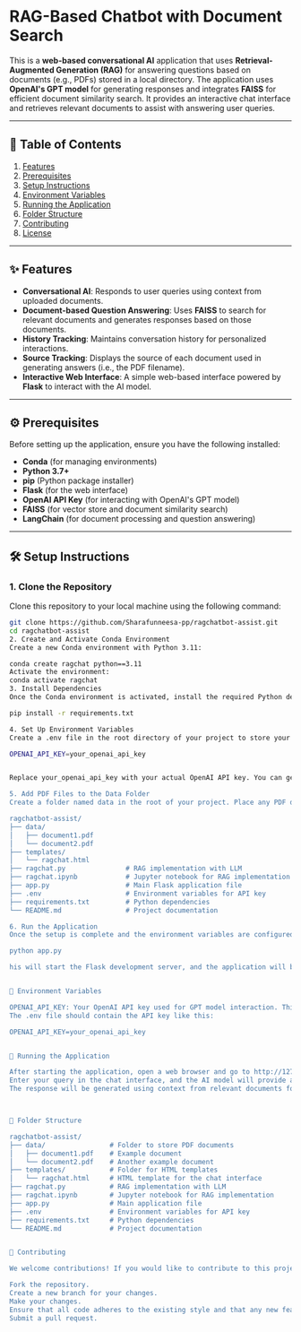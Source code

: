 # RAG-Based Chatbot with Document Search

This is a **web-based conversational AI** application that uses **Retrieval-Augmented Generation (RAG)** for answering questions based on documents (e.g., PDFs) stored in a local directory. The application uses **OpenAI's GPT model** for generating responses and integrates **FAISS** for efficient document similarity search. It provides an interactive chat interface and retrieves relevant documents to assist with answering user queries.

---

## 📑 Table of Contents

1. [Features](#features)
2. [Prerequisites](#prerequisites)
3. [Setup Instructions](#setup-instructions)
4. [Environment Variables](#environment-variables)
5. [Running the Application](#running-the-application)
6. [Folder Structure](#folder-structure)
7. [Contributing](#contributing)
8. [License](#license)

---

## ✨ Features

- **Conversational AI**: Responds to user queries using context from uploaded documents.
- **Document-based Question Answering**: Uses **FAISS** to search for relevant documents and generates responses based on those documents.
- **History Tracking**: Maintains conversation history for personalized interactions.
- **Source Tracking**: Displays the source of each document used in generating answers (i.e., the PDF filename).
- **Interactive Web Interface**: A simple web-based interface powered by **Flask** to interact with the AI model.

---

## ⚙️ Prerequisites

Before setting up the application, ensure you have the following installed:

- **Conda** (for managing environments)
- **Python 3.7+**
- **pip** (Python package installer)
- **Flask** (for the web interface)
- **OpenAI API Key** (for interacting with OpenAI's GPT model)
- **FAISS** (for vector store and document similarity search)
- **LangChain** (for document processing and question answering)

---

## 🛠️ Setup Instructions

### 1. Clone the Repository

Clone this repository to your local machine using the following command:

```bash
git clone https://github.com/Sharafunneesa-pp/ragchatbot-assist.git
cd ragchatbot-assist
2. Create and Activate Conda Environment
Create a new Conda environment with Python 3.11:

conda create ragchat python==3.11
Activate the environment:
conda activate ragchat
3. Install Dependencies
Once the Conda environment is activated, install the required Python dependencies using pip:

pip install -r requirements.txt

4. Set Up Environment Variables
Create a .env file in the root directory of your project to store your environment variables. The .env file should include the following:

OPENAI_API_KEY=your_openai_api_key


Replace your_openai_api_key with your actual OpenAI API key. You can get an API key by signing up at OpenAI's platform.

5. Add PDF Files to the Data Folder
Create a folder named data in the root of your project. Place any PDF documents you want the bot to use for answering questions inside this folder.

ragchatbot-assist/
├── data/
│   ├── document1.pdf
│   └── document2.pdf
├── templates/
│   └── ragchat.html
├── ragchat.py               # RAG implementation with LLM
├── ragchat.ipynb            # Jupyter notebook for RAG implementation
├── app.py                   # Main Flask application file
├── .env                     # Environment variables for API key
├── requirements.txt         # Python dependencies
└── README.md                # Project documentation

6. Run the Application
Once the setup is complete and the environment variables are configured, you can run the Flask application by executing the following command:

python app.py

his will start the Flask development server, and the application will be available at http://127.0.0.1:5000/ in your web browser.


🔑 Environment Variables

OPENAI_API_KEY: Your OpenAI API key used for GPT model interaction. This is required for generating responses from the AI model.
The .env file should contain the API key like this:

OPENAI_API_KEY=your_openai_api_key


🚀 Running the Application

After starting the application, open a web browser and go to http://127.0.0.1:5000/.
Enter your query in the chat interface, and the AI model will provide an answer based on the available documents in the data folder.
The response will be generated using context from relevant documents found in the vector store, and the source (PDF file) will be shown.



📂 Folder Structure

ragchatbot-assist/
├── data/                # Folder to store PDF documents
│   ├── document1.pdf    # Example document
│   └── document2.pdf    # Another example document
├── templates/           # Folder for HTML templates
│   └── ragchat.html     # HTML template for the chat interface
├── ragchat.py           # RAG implementation with LLM
├── ragchat.ipynb        # Jupyter notebook for RAG implementation
├── app.py               # Main application file
├── .env                 # Environment variables for API key
├── requirements.txt     # Python dependencies
└── README.md            # Project documentation


🤝 Contributing

We welcome contributions! If you would like to contribute to this project, please follow these steps:

Fork the repository.
Create a new branch for your changes.
Make your changes.
Ensure that all code adheres to the existing style and that any new features are well-documented.
Submit a pull request.
